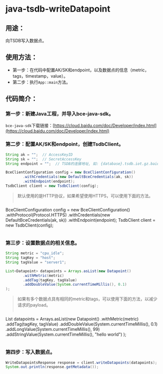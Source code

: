 # java-tsdb-writeDatapoint

## 用途：

向TSDB写入数据点。

## 使用方法：

* 第一步：在代码中配置AK/SK和endpoint，以及数据点的信息（metric，tags，timestamp，value）。
* 第二步：执行`App::main`方法。

## 代码简介：

### 第一步：新建Java工程，并导入bce-java-sdk。

`bce-java-sdk`下载链接：[https://cloud.baidu.com/doc/Developer/index.html](https://cloud.baidu.com/doc/Developer/index.html)

### 第二步：配置AK/SK和endpoint，创建TsdbClient。

```java
String ak = "";  // AccessKeyID
String sk = "";  // SecretAccessKey
String endpoint = "";  // TSDB的连接地址, 如: {database}.tsdb.iot.gz.baidubce.com

BceClientConfiguration config = new BceClientConfiguration()
        .withCredentials(new DefaultBceCredentials(ak, sk))
        .withEndpoint(endpoint);
TsdbClient client = new TsdbClient(config);
```

> 默认使用的是HTTP协议，如果希望使用HTTPS，可以使用下面的方法。
>
> ```java
BceClientConfiguration config = new BceClientConfiguration()
        .withProtocol(Protocol.HTTPS)
        .withCredentials(new DefaultBceCredentials(ak, sk))
        .withEndpoint(endpoint);
TsdbClient client = new TsdbClient(config);
> ```

### 第三步：设置数据点的相关信息。

```java
String metric = "cpu_idle";
String tagKey = "host";
String tagValue = "server1";

List<Datapoint> datapoints = Arrays.asList(new Datapoint()
        .withMetric(metric)
        .addTag(tagKey, tagValue)
        .addDoubleValue(System.currentTimeMillis(), 0.1)
);
```

> 如果有多个数据点具有相同的metric和tags，可以使用下面的方法，以减少请求的payload。
> 
> ```java
List<Datapoint> datapoints = Arrays.asList(new Datapoint()
        .withMetric(metric)
        .addTag(tagKey, tagValue)
        .addDoubleValue(System.currentTimeMillis(), 0.1)
        .addLongValue(System.currentTimeMillis(), 99)
        .addStringValue(System.currentTimeMillis(), "hello world")
);
> ```

### 第四步：写入数据点。

```java
WriteDatapointsResponse response = client.writeDatapoints(datapoints);
System.out.println(response.getMetadata());
```